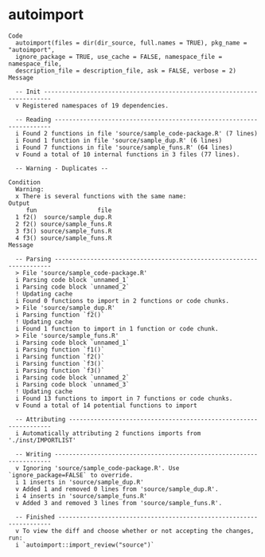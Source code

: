 # autoimport

    Code
      autoimport(files = dir(dir_source, full.names = TRUE), pkg_name = "autoimport",
      ignore_package = TRUE, use_cache = FALSE, namespace_file = namespace_file,
      description_file = description_file, ask = FALSE, verbose = 2)
    Message
      
      -- Init ------------------------------------------------------------------------
      v Registered namespaces of 19 dependencies.
      
      -- Reading ---------------------------------------------------------------------
      i Found 2 functions in file 'source/sample_code-package.R' (7 lines)
      i Found 1 function in file 'source/sample_dup.R' (6 lines)
      i Found 7 functions in file 'source/sample_funs.R' (64 lines)
      v Found a total of 10 internal functions in 3 files (77 lines).
      
      -- Warning - Duplicates --
      
    Condition
      Warning:
      x There is several functions with the same name:
    Output
         fun                 file
      1 f2()  source/sample_dup.R
      2 f2() source/sample_funs.R
      3 f3() source/sample_funs.R
      4 f3() source/sample_funs.R
    Message
      
      -- Parsing ---------------------------------------------------------------------
      > File 'source/sample_code-package.R'
      i Parsing code block `unnamed_1`
      i Parsing code block `unnamed_2`
      ! Updating cache
      i Found 0 functions to import in 2 functions or code chunks.
      > File 'source/sample_dup.R'
      i Parsing function `f2()`
      ! Updating cache
      i Found 1 function to import in 1 function or code chunk.
      > File 'source/sample_funs.R'
      i Parsing code block `unnamed_1`
      i Parsing function `f1()`
      i Parsing function `f2()`
      i Parsing function `f3()`
      i Parsing function `f3()`
      i Parsing code block `unnamed_2`
      i Parsing code block `unnamed_3`
      ! Updating cache
      i Found 13 functions to import in 7 functions or code chunks.
      v Found a total of 14 potential functions to import
      
      -- Attributing -----------------------------------------------------------------
      i Automatically attributing 2 functions imports from './inst/IMPORTLIST'
      
      -- Writing ---------------------------------------------------------------------
      v Ignoring 'source/sample_code-package.R'. Use `ignore_package=FALSE` to override.
      i 1 inserts in 'source/sample_dup.R'
      v Added 1 and removed 0 lines from 'source/sample_dup.R'.
      i 4 inserts in 'source/sample_funs.R'
      v Added 3 and removed 3 lines from 'source/sample_funs.R'.
      
      -- Finished --------------------------------------------------------------------
      v To view the diff and choose whether or not accepting the changes, run:
      i `autoimport::import_review("source")`

